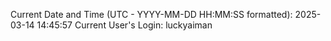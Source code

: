 Current Date and Time (UTC - YYYY-MM-DD HH:MM:SS formatted): 2025-03-14 14:45:57
Current User's Login: luckyaiman
